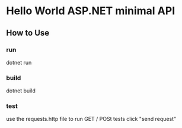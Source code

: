 # Hello World ASP.NET minimal API

<!-- The template "ASP.NET Core Empty" was created successfully. -->

## How to Use

### run
dotnet run

### build
dotnet build

### test 
use the requests.http file to run GET / POSt tests
click "send request" 